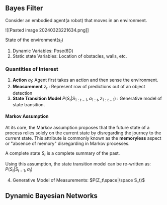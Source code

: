 ## Bayes Filter
Consider an embodied agent(a robot) that moves in an environment.

![[Pasted image 20240323221634.png]]

State of the environment($s_t$)
1. Dynamic Variables: Pose(6D)
2. Static state Variables: Location of obstacles, walls, etc.

### Quantities of Interest
1. **Action** $a_t$: Agent first takes an action and then sense the environment.
2. **Measurement** $z_t$ : Represent row of predictions out of an object detection
3. **State Transition Model** $P(S_t | S_{1:t-1}, a_{1:t}, z_{1:t-1})$ : Generative model of state transition.

#### Markov Assumption
At its core, the Markov assumption proposes that the future state of a process relies solely on the current state by disregarding the journey to the current state. This attribute is commonly known as the **memoryless** aspect or "absence of memory" disregarding in Markov processes.

A complete state $S_t$ is a complete summary of the past.

Using this assumption, the state transition model can be re-written as:
$P(S_t | S_{t-1}, a_t)$ 

4. Generative Model of Measurements: $P(Z_t\space|\space S_t)$

## Dynamic Bayesian Networks






